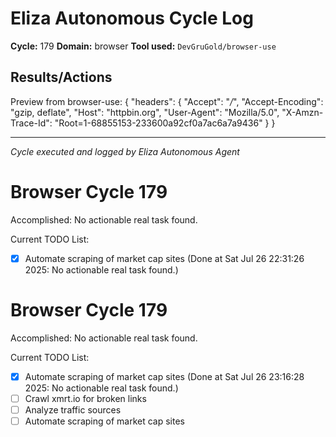 # Eliza Autonomous Cycle Log

**Cycle:** 179
**Domain:** browser
**Tool used:** `DevGruGold/browser-use`

## Results/Actions
Preview from browser-use:
{
  "headers": {
    "Accept": "*/*", 
    "Accept-Encoding": "gzip, deflate", 
    "Host": "httpbin.org", 
    "User-Agent": "Mozilla/5.0", 
    "X-Amzn-Trace-Id": "Root=1-68855153-233600a92cf0a7ac6a7a9436"
  }
}


---
*Cycle executed and logged by Eliza Autonomous Agent*

# Browser Cycle 179

Accomplished: No actionable real task found.

Current TODO List:

- [x] Automate scraping of market cap sites  (Done at Sat Jul 26 22:31:26 2025: No actionable real task found.)

# Browser Cycle 179

Accomplished: No actionable real task found.

Current TODO List:

- [x] Automate scraping of market cap sites  (Done at Sat Jul 26 23:16:28 2025: No actionable real task found.)
- [ ] Crawl xmrt.io for broken links
- [ ] Analyze traffic sources
- [ ] Automate scraping of market cap sites